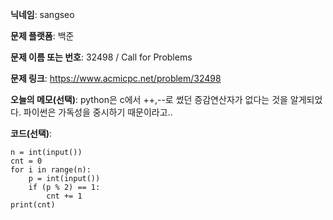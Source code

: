 **닉네임**: sangseo

**문제 플랫폼**: 백준

**문제 이름 또는 번호**: 32498 / Call for Problems

**문제 링크**: https://www.acmicpc.net/problem/32498

**오늘의 메모(선택)**: python은 c에서 ++,--로 썼던 증감연산자가 없다는 것을 알게되었다. 파이썬은 가독성을 중시하기 때문이라고..

**코드(선택)**:

```python3
n = int(input())
cnt = 0
for i in range(n):
	p = int(input())
	if (p % 2) == 1:
		cnt += 1
print(cnt)
```
